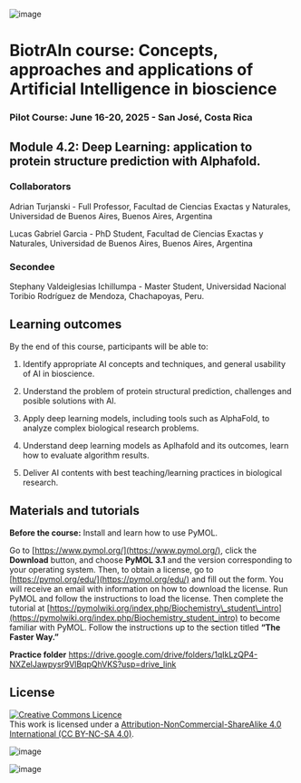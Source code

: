 ![image](https://github.com/user-attachments/assets/c8f408d4-3f11-4c67-a3b6-7c4442f410e3)

# BiotrAIn course: Concepts, approaches and applications of Artificial Intelligence in bioscience

### Pilot Course: June 16-20, 2025 - San José, Costa Rica

## Module 4.2: Deep Learning: application to protein structure prediction with Alphafold.



### Collaborators

Adrian Turjanski - Full Professor, Facultad de Ciencias Exactas y Naturales, Universidad de Buenos Aires, Buenos Aires, Argentina

Lucas Gabriel Garcia - PhD Student, Facultad de Ciencias Exactas y Naturales, Universidad de Buenos Aires, Buenos Aires, Argentina

### Secondee

Stephany Valdeiglesias Ichillumpa - Master Student, Universidad Nacional Toribio Rodríguez de Mendoza, Chachapoyas, Peru.

## Learning outcomes
By the end of this course, participants will be able to: 

1. Identify appropriate AI concepts and techniques, and general usability of AI in bioscience. 

2. Understand the problem of protein structural prediction, challenges and posible solutions with AI.
    
3. Apply deep learning models, including tools such as AlphaFold, to analyze complex biological research problems.
    
4. Understand deep learning models as Aplhafold and its outcomes, learn how to evaluate algorithm results.  
    
5. Deliver AI contents with best teaching/learning practices in biological research.
   
## Materials and tutorials

**Before the course:** Install and learn how to use PyMOL.

Go to [https://www.pymol.org/](https://www.pymol.org/), click the **Download** button, and choose **PyMOL 3.1** and the version corresponding to your operating system.
Then, to obtain a license, go to [https://pymol.org/edu/](https://pymol.org/edu/) and fill out the form. You will receive an email with information on how to download the license.
Run PyMOL and follow the instructions to load the license.
Then complete the tutorial at [https://pymolwiki.org/index.php/Biochemistry\_student\_intro](https://pymolwiki.org/index.php/Biochemistry_student_intro) to become familiar with PyMOL. Follow the instructions up to the section titled **“The Faster Way.”**

**Practice folder** https://drive.google.com/drive/folders/1qIkLzQP4-NXZelJawpysr9VlBqpQhVKS?usp=drive_link


## License
<a rel="license" href="http://creativecommons.org/licenses/by/4.0/"><img alt="Creative Commons Licence" style="border-width:0" src="https://i.creativecommons.org/l/by-nc-sa/4.0/88x31.png" /></a><br />This work is licensed under a <a rel="license" href="https://creativecommons.org/licenses/by-nc-sa/4.0/">Attribution-NonCommercial-ShareAlike 4.0 International (CC BY-NC-SA 4.0)</a>.

![image](https://github.com/user-attachments/assets/33d0775f-902c-4a0c-8bbc-6a7c7947a132)

![image](https://github.com/user-attachments/assets/33d0775f-902c-4a0c-8bbc-6a7c7947a132)
